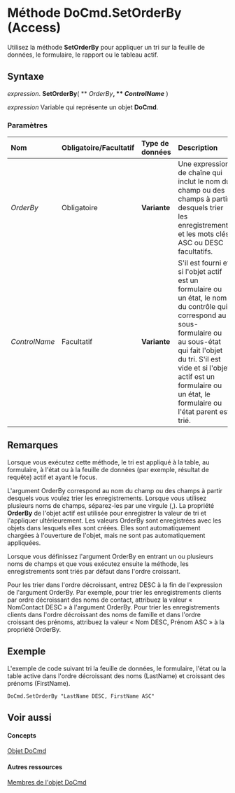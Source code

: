 
# Méthode DoCmd.SetOrderBy (Access)

Utilisez la méthode  **SetOrderBy** pour appliquer un tri sur la feuille de données, le formulaire, le rapport ou le tableau actif.


## Syntaxe

 _expression_. **SetOrderBy**( ** _OrderBy_**, ** _ControlName_** )

 _expression_ Variable qui représente un objet **DoCmd**.


### Paramètres



|**Nom**|**Obligatoire/Facultatif**|**Type de données**|**Description**|
|:-----|:-----|:-----|:-----|
| _OrderBy_|Obligatoire|**Variante**|Une expression de chaîne qui inclut le nom du champ ou des champs à partir desquels trier les enregistrements et les mots clés ASC ou DESC facultatifs.|
| _ControlName_|Facultatif|**Variante**|S'il est fourni et si l'objet actif est un formulaire ou un état, le nom du contrôle qui correspond au sous-formulaire ou au sous-état qui fait l'objet du tri. S'il est vide et si l'objet actif est un formulaire ou un état, le formulaire ou l'état parent est trié.|

## Remarques

Lorsque vous exécutez cette méthode, le tri est appliqué à la table, au formulaire, à l'état ou à la feuille de données (par exemple, résultat de requête) actif et ayant le focus.

L'argument OrderBy correspond au nom du champ ou des champs à partir desquels vous voulez trier les enregistrements. Lorsque vous utilisez plusieurs noms de champs, séparez-les par une virgule (,). La propriété  **OrderBy** de l'objet actif est utilisée pour enregistrer la valeur de tri et l'appliquer ultérieurement. Les valeurs OrderBy sont enregistrées avec les objets dans lesquels elles sont créées. Elles sont automatiquement chargées à l'ouverture de l'objet, mais ne sont pas automatiquement appliquées.

Lorsque vous définissez l'argument OrderBy en entrant un ou plusieurs noms de champs et que vous exécutez ensuite la méthode, les enregistrements sont triés par défaut dans l'ordre croissant.

Pour les trier dans l'ordre décroissant, entrez DESC à la fin de l'expression de l'argument OrderBy. Par exemple, pour trier les enregistrements clients par ordre décroissant des noms de contact, attribuez la valeur « NomContact DESC » à l'argument OrderBy. Pour trier les enregistrements clients dans l'ordre décroissant des noms de famille et dans l'ordre croissant des prénoms, attribuez la valeur « Nom DESC, Prénom ASC » à la propriété OrderBy.


## Exemple

L'exemple de code suivant tri la feuille de données, le formulaire, l'état ou la table active dans l'ordre décroissant des noms (LastName) et croissant des prénoms (FirstName).


```
DoCmd.SetOrderBy "LastName DESC, FirstName ASC"
```


## Voir aussi


#### Concepts


[Objet DoCmd](3ce44cca-9979-0a1e-9787-079a52ce528f.md)
#### Autres ressources


[Membres de l'objet DoCmd](3e7ade9e-86e4-0751-188b-5d31c9101651.md)